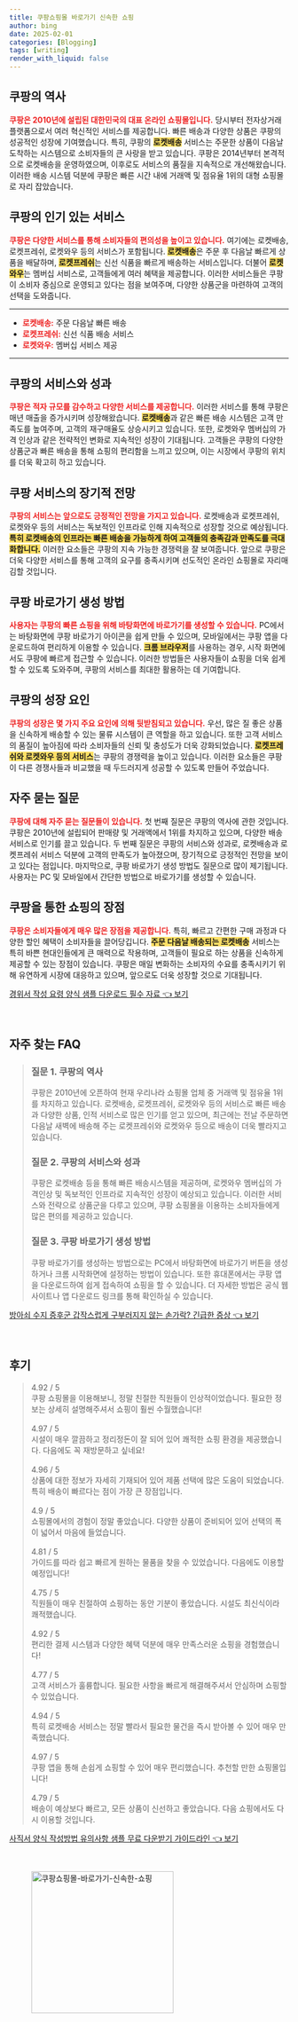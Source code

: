 ```yaml
---
title: 쿠팡쇼핑몰 바로가기 신속한 쇼핑
author: bing
date: 2025-02-01
categories: [Blogging]
tags: [writing]
render_with_liquid: false
---
```



<h2 id='쿠팡의 역사'>쿠팡의 역사</h2>

<p><b><span style="color: #ee2323;">쿠팡은 2010년에 설립된 대한민국의 대표 온라인 쇼핑몰입니다.</span></b> 당시부터 전자상거래 플랫폼으로서 여러 혁신적인 서비스를 제공합니다. 빠른 배송과 다양한 상품은 쿠팡의 성공적인 성장에 기여했습니다. 특히, 쿠팡의 <b><span style="background-color: #ffe066;">로켓배송</span></b> 서비스는 주문한 상품이 다음날 도착하는 시스템으로 소비자들의 큰 사랑을 받고 있습니다. 쿠팡은 2014년부터 본격적으로 로켓배송을 운영하였으며, 이후로도 서비스의 품질을 지속적으로 개선해왔습니다. 이러한 배송 시스템 덕분에 쿠팡은 빠른 시간 내에 거래액 및 점유율 1위의 대형 쇼핑몰로 자리 잡았습니다.</p>

<h2 id='쿠팡의 인기있는 서비스'>쿠팡의 인기 있는 서비스</h2>

<p><b><span style="color: #ee2323;">쿠팡은 다양한 서비스를 통해 소비자들의 편의성을 높이고 있습니다.</span></b> 여기에는 로켓배송, 로켓프레쉬, 로켓와우 등의 서비스가 포함됩니다. <b><span style="background-color: #ffe066;">로켓배송</span></b>은 주문 후 다음날 빠르게 상품을 배달하며, <b><span style="background-color: #ffe066;">로켓프레쉬</span></b>는 신선 식품을 빠르게 배송하는 서비스입니다. 더불어 <b><span style="background-color: #ffe066;">로켓와우</span></b>는 멤버십 서비스로, 고객들에게 여러 혜택을 제공합니다. 이러한 서비스들은 쿠팡이 소비자 중심으로 운영되고 있다는 점을 보여주며, 다양한 상품군을 마련하여 고객의 선택을 도와줍니다.</p>

<hr />

<ul>
    <li><b><span style="color: #ee2323;">로켓배송:</span></b> 주문 다음날 빠른 배송</li>
    <li><b><span style="color: #ee2323;">로켓프레쉬:</span></b> 신선 식품 배송 서비스</li>
    <li><b><span style="color: #ee2323;">로켓와우:</span></b> 멤버십 서비스 제공</li>
</ul>

<hr />

<h2 id='쿠팡의 서비스와 성과'>쿠팡의 서비스와 성과</h2>

<p><b><span style="color: #ee2323;">쿠팡은 적자 규모를 감수하고 다양한 서비스를 제공합니다.</span></b> 이러한 서비스를 통해 쿠팡은 매년 매출을 증가시키며 성장해왔습니다. <b><span style="background-color: #ffe066;">로켓배송</span></b>과 같은 빠른 배송 시스템은 고객 만족도를 높여주며, 고객의 재구매율도 상승시키고 있습니다. 또한, 로켓와우 멤버십의 가격 인상과 같은 전략적인 변화로 지속적인 성장이 기대됩니다. 고객들은 쿠팡의 다양한 상품군과 빠른 배송을 통해 쇼핑의 편리함을 느끼고 있으며, 이는 시장에서 쿠팡의 위치를 더욱 확고히 하고 있습니다.</p>

<h2 id='쿠팡 서비스의 장기적 전망'>쿠팡 서비스의 장기적 전망</h2>

<p><b><span style="color: #ee2323;">쿠팡의 서비스는 앞으로도 긍정적인 전망을 가지고 있습니다.</span></b> 로켓배송과 로켓프레쉬, 로켓와우 등의 서비스는 독보적인 인프라로 인해 지속적으로 성장할 것으로 예상됩니다. <b><span style="background-color: #ffe066;">특히 로켓배송의 인프라는 빠른 배송을 가능하게 하여 고객들의 충족감과 만족도를 극대화합니다.</span></b> 이러한 요소들은 쿠팡의 지속 가능한 경쟁력을 잘 보여줍니다. 앞으로 쿠팡은 더욱 다양한 서비스를 통해 고객의 요구를 충족시키며 선도적인 온라인 쇼핑몰로 자리매김할 것입니다.</p>

<h2 id='쿠팡 바로가기 생성 방법'>쿠팡 바로가기 생성 방법</h2>

<p><b><span style="color: #ee2323;">사용자는 쿠팡의 빠른 쇼핑을 위해 바탕화면에 바로가기를 생성할 수 있습니다.</span></b> PC에서는 바탕화면에 쿠팡 바로가기 아이콘을 쉽게 만들 수 있으며, 모바일에서는 쿠팡 앱을 다운로드하여 편리하게 이용할 수 있습니다. <b><span style="background-color: #ffe066;">크롬 브라우저</span></b>를 사용하는 경우, 시작 화면에서도 쿠팡에 빠르게 접근할 수 있습니다. 이러한 방법들은 사용자들이 쇼핑을 더욱 쉽게 할 수 있도록 도와주며, 쿠팡의 서비스를 최대한 활용하는 데 기여합니다.</p>

<h2 id='쿠팡의 성장 요인'>쿠팡의 성장 요인</h2>

<p><b><span style="color: #ee2323;">쿠팡의 성장은 몇 가지 주요 요인에 의해 뒷받침되고 있습니다.</span></b> 우선, 많은 질 좋은 상품을 신속하게 배송할 수 있는 물류 시스템이 큰 역할을 하고 있습니다. 또한 고객 서비스의 품질이 높아짐에 따라 소비자들의 신뢰 및 충성도가 더욱 강화되었습니다. <b><span style="background-color: #ffe066;">로켓프레쉬와 로켓와우 등의 서비스</span></b>는 쿠팡의 경쟁력을 높이고 있습니다. 이러한 요소들은 쿠팡이 다른 경쟁사들과 비교했을 때 두드러지게 성공할 수 있도록 만들어 주었습니다.</p>

<h2 id='자주 묻는 질문'>자주 묻는 질문</h2>

<p><b><span style="color: #ee2323;">쿠팡에 대해 자주 묻는 질문들이 있습니다.</span></b> 첫 번째 질문은 쿠팡의 역사에 관한 것입니다. 쿠팡은 2010년에 설립되어 판매량 및 거래액에서 1위를 차지하고 있으며, 다양한 배송 서비스로 인기를 끌고 있습니다. 두 번째 질문은 쿠팡의 서비스와 성과로, 로켓배송과 로켓프레쉬 서비스 덕분에 고객의 만족도가 높아졌으며, 장기적으로 긍정적인 전망을 보이고 있다는 점입니다. 마지막으로, 쿠팡 바로가기 생성 방법도 질문으로 많이 제기됩니다. 사용자는 PC 및 모바일에서 간단한 방법으로 바로가기를 생성할 수 있습니다.</p>

<h2 id='쿠팡을 통한 쇼핑의 장점'>쿠팡을 통한 쇼핑의 장점</h2>

<p><b><span style="color: #ee2323;">쿠팡은 소비자들에게 매우 많은 장점을 제공합니다.</span></b> 특히, 빠르고 간편한 구매 과정과 다양한 할인 혜택이 소비자들을 끌어당깁니다. <b><span style="background-color: #ffe066;">주문 다음날 배송되는 로켓배송</span></b> 서비스는 특히 바쁜 현대인들에게 큰 매력으로 작용하며, 고객들이 필요로 하는 상품을 신속하게 제공할 수 있는 장점이 있습니다. 쿠팡은 매일 변화하는 소비자의 수요를 충족시키기 위해 유연하게 시장에 대응하고 있으며, 앞으로도 더욱 성장할 것으로 기대됩니다.</p>


<p><a class="click-button" title="경위서 작성 요령 양식 샘플 다운로드 필수 자료" href="https://afficreate.github.io/posts/%EA%B2%BD%EC%9C%84%EC%84%9C-%EC%9E%91%EC%84%B1-%EC%9A%94%EB%A0%B9-%EC%96%91%EC%8B%9D-%EC%83%98%ED%94%8C-%EB%8B%A4%EC%9A%B4%EB%A1%9C%EB%93%9C-%ED%95%84%EC%88%98-%EC%9E%90%EB%A3%8C/" rel="dofollow">경위서 작성 요령 양식 샘플 다운로드 필수 자료 👈 보기</a></p><br>
<h2 id='자주_찾는_FAQ'>자주 찾는 FAQ</h2>
<div itemscope="" itemtype="https://schema.org/FAQPage"> 
<blockquote> 
<div itemscope="" itemprop="mainEntity" itemtype="https://schema.org/Question"> 
<h3 itemprop="name">질문 1. 쿠팡의 역사</h3> 
<div itemscope="" itemprop="acceptedAnswer" itemtype="https://schema.org/Answer"> 
<span itemprop="text"> 
<p>쿠팡은 2010년에 오픈하여 현재 우리나라 쇼핑몰 업체 중 거래액 및 점유율 1위를 차지하고 있습니다. 로켓배송, 로켓프레쉬, 로켓와우 등의 서비스로 빠른 배송과 다양한 상품, 인적 서비스로 많은 인기를 얻고 있으며, 최근에는 전날 주문하면 다음날 새벽에 배송해 주는 로켓프레쉬와 로켓와우 등으로 배송이 더욱 빨라지고 있습니다.</p> 
</span> 
</div> 
</div> 
<div itemscope="" itemprop="mainEntity" itemtype="https://schema.org/Question"> 
<h3 itemprop="name">질문 2. 쿠팡의 서비스와 성과</h3> 
<div itemscope="" itemprop="acceptedAnswer" itemtype="https://schema.org/Answer"> 
<span itemprop="text"> 
<p>쿠팡은 로켓배송 등을 통해 빠른 배송시스템을 제공하며, 로켓와우 멤버십의 가격인상 및 독보적인 인프라로 지속적인 성장이 예상되고 있습니다. 이러한 서비스와 전략으로 상품군을 다루고 있으며, 쿠팡 쇼핑몰을 이용하는 소비자들에게 많은 편의를 제공하고 있습니다.</p> 
</span> 
</div> 
</div> 
<div itemscope="" itemprop="mainEntity" itemtype="https://schema.org/Question"> 
<h3 itemprop="name">질문 3. 쿠팡 바로가기 생성 방법</h3> 
<div itemscope="" itemprop="acceptedAnswer" itemtype="https://schema.org/Answer"> 
<span itemprop="text"> 
<p>쿠팡 바로가기를 생성하는 방법으로는 PC에서 바탕화면에 바로가기 버튼을 생성하거나 크롬 시작화면에 설정하는 방법이 있습니다. 또한 휴대폰에서는 쿠팡 앱을 다운로드하여 쉽게 접속하여 쇼핑을 할 수 있습니다. 더 자세한 방법은 공식 웹사이트나 앱 다운로드 링크를 통해 확인하실 수 있습니다.</p> 
</span> 
</div> 
</div> 
</blockquote> 
</div>
<p><a class="click-button" title="방아쇠 수지 증후군 갑작스럽게 구부러지지 않는 손가락? 긴급한 증상" href="https://afficreate.github.io/posts/%EB%B0%A9%EC%95%84%EC%87%A0-%EC%88%98%EC%A7%80-%EC%A6%9D%ED%9B%84%EA%B5%B0-%EA%B0%91%EC%9E%91%EC%8A%A4%EB%9F%BD%EA%B2%8C-%EA%B5%AC%EB%B6%80%EB%9F%AC%EC%A7%80%EC%A7%80-%EC%95%8A%EB%8A%94-%EC%86%90%EA%B0%80%EB%9D%BD-%EA%B8%B4%EA%B8%89%ED%95%9C-%EC%A6%9D%EC%83%81/" rel="dofollow">방아쇠 수지 증후군 갑작스럽게 구부러지지 않는 손가락? 긴급한 증상 👈 보기</a></p><br>
<h2 id='후기'>후기</h2>
<div itemscope itemtype="https://schema.org/Product">
  <blockquote>
  <div itemprop="review" itemscope itemtype="https://schema.org/Review">
      <div itemprop="reviewRating" itemscope itemtype="https://schema.org/Rating"> <span itemprop="ratingValue">4.92</span> / <span itemprop="bestRating">5</span> </div>
      <span itemprop="reviewBody">쿠팡 쇼핑몰을 이용해보니, 정말 친절한 직원들이 인상적이었습니다. 필요한 정보는 상세히 설명해주셔서 쇼핑이 훨씬 수월했습니다!</span>
  </div>
  <br>
  <div itemprop="review" itemscope itemtype="https://schema.org/Review">
      <div itemprop="reviewRating" itemscope itemtype="https://schema.org/Rating"> <span itemprop="ratingValue">4.97</span> / <span itemprop="bestRating">5</span> </div>
      <span itemprop="reviewBody">시설이 매우 깔끔하고 정리정돈이 잘 되어 있어 쾌적한 쇼핑 환경을 제공했습니다. 다음에도 꼭 재방문하고 싶네요!</span>
  </div>
  <br>
  <div itemprop="review" itemscope itemtype="https://schema.org/Review">
      <div itemprop="reviewRating" itemscope itemtype="https://schema.org/Rating"> <span itemprop="ratingValue">4.96</span> / <span itemprop="bestRating">5</span> </div>
      <span itemprop="reviewBody">상품에 대한 정보가 자세히 기재되어 있어 제품 선택에 많은 도움이 되었습니다. 특히 배송이 빠르다는 점이 가장 큰 장점입니다.</span>
  </div>
  <br>
  <div itemprop="review" itemscope itemtype="https://schema.org/Review">
      <div itemprop="reviewRating" itemscope itemtype="https://schema.org/Rating"> <span itemprop="ratingValue">4.9</span> / <span itemprop="bestRating">5</span> </div>
      <span itemprop="reviewBody">쇼핑몰에서의 경험이 정말 좋았습니다. 다양한 상품이 준비되어 있어 선택의 폭이 넓어서 마음에 들었습니다.</span>
  </div>
  <br>
  <div itemprop="review" itemscope itemtype="https://schema.org/Review">
      <div itemprop="reviewRating" itemscope itemtype="https://schema.org/Rating"> <span itemprop="ratingValue">4.81</span> / <span itemprop="bestRating">5</span> </div>
      <span itemprop="reviewBody">가이드를 따라 쉽고 빠르게 원하는 물품을 찾을 수 있었습니다. 다음에도 이용할 예정입니다!</span>
  </div>
  <br>
  <div itemprop="review" itemscope itemtype="https://schema.org/Review">
      <div itemprop="reviewRating" itemscope itemtype="https://schema.org/Rating"> <span itemprop="ratingValue">4.75</span> / <span itemprop="bestRating">5</span> </div>
      <span itemprop="reviewBody">직원들이 매우 친절하여 쇼핑하는 동안 기분이 좋았습니다. 시설도 최신식이라 쾌적했습니다.</span>
  </div>
  <br>
  <div itemprop="review" itemscope itemtype="https://schema.org/Review">
      <div itemprop="reviewRating" itemscope itemtype="https://schema.org/Rating"> <span itemprop="ratingValue">4.92</span> / <span itemprop="bestRating">5</span> </div>
      <span itemprop="reviewBody">편리한 결제 시스템과 다양한 혜택 덕분에 매우 만족스러운 쇼핑을 경험했습니다!</span>
  </div>
  <br>
  <div itemprop="review" itemscope itemtype="https://schema.org/Review">
      <div itemprop="reviewRating" itemscope itemtype="https://schema.org/Rating"> <span itemprop="ratingValue">4.77</span> / <span itemprop="bestRating">5</span> </div>
      <span itemprop="reviewBody">고객 서비스가 훌륭합니다. 필요한 사항을 빠르게 해결해주셔서 안심하며 쇼핑할 수 있었습니다.</span>
  </div>
  <br>
  <div itemprop="review" itemscope itemtype="https://schema.org/Review">
      <div itemprop="reviewRating" itemscope itemtype="https://schema.org/Rating"> <span itemprop="ratingValue">4.94</span> / <span itemprop="bestRating">5</span> </div>
      <span itemprop="reviewBody">특히 로켓배송 서비스는 정말 빨라서 필요한 물건을 즉시 받아볼 수 있어 매우 만족했습니다.</span>
  </div>
  <br>
  <div itemprop="review" itemscope itemtype="https://schema.org/Review">
      <div itemprop="reviewRating" itemscope itemtype="https://schema.org/Rating"> <span itemprop="ratingValue">4.97</span> / <span itemprop="bestRating">5</span> </div>
      <span itemprop="reviewBody">쿠팡 앱을 통해 손쉽게 쇼핑할 수 있어 매우 편리했습니다. 추천할 만한 쇼핑몰입니다!</span>
  </div>
  <br>
  <div itemprop="review" itemscope itemtype="https://schema.org/Review">
      <div itemprop="reviewRating" itemscope itemtype="https://schema.org/Rating"> <span itemprop="ratingValue">4.79</span> / <span itemprop="bestRating">5</span> </div>
      <span itemprop="reviewBody">배송이 예상보다 빠르고, 모든 상품이 신선하고 좋았습니다. 다음 쇼핑에서도 다시 이용할 것입니다.</span>
  </div>
  </blockquote>
</div>
<p><a class="click-button" title="사직서 양식 작성방법 유의사항 샘플 무료 다운받기 가이드라인" href="https://afficreate.github.io/posts/%EC%82%AC%EC%A7%81%EC%84%9C-%EC%96%91%EC%8B%9D-%EC%9E%91%EC%84%B1%EB%B0%A9%EB%B2%95-%EC%9C%A0%EC%9D%98%EC%82%AC%ED%95%AD-%EC%83%98%ED%94%8C-%EB%AC%B4%EB%A3%8C-%EB%8B%A4%EC%9A%B4%EB%B0%9B%EA%B8%B0-%EA%B0%80%EC%9D%B4%EB%93%9C%EB%9D%BC%EC%9D%B8/" rel="dofollow">사직서 양식 작성방법 유의사항 샘플 무료 다운받기 가이드라인 👈 보기</a></p><br>
<figure class="image"><img src="https://afficreate.github.io/assets/img/thumbnail/쿠팡쇼핑몰-바로가기-신속한-쇼핑.webp" alt="쿠팡쇼핑몰-바로가기-신속한-쇼핑" width="256" height="256"></figure>